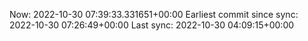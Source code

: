 Now: 2022-10-30 07:39:33.331651+00:00 Earliest commit since sync: 2022-10-30 07:26:49+00:00 Last sync: 2022-10-30 04:09:15+00:00
